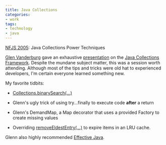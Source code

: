 ```yaml
---
title: Java Collections
categories:
- work
tags:
- technology
- java
---
```


[NFJS 2005](gateway-software-symposium-2005.html): Java Collections Power Techniques

[Glen Vanderburg][1] gave an exhaustive [presentation][2] on the [Java Collections Framework][3].  Despite the mundane subject matter, this was a session worth attending.  Although most of the tips and tricks were old hat to experienced developers, I'm certain everyone learned something new.

   [1]: http://www.vanderburg.org/
   [2]: http://www.vanderburg.org/Speaking/Stuff/Collections/
   [3]: http://java.sun.com/j2se/1.4.2/docs/guide/collections/

My favorite tidbits:




  * [Collections.binarySearch(...)][4]


  * Glenn's ugly trick of using try...finally to execute code **after** a return


  * Glenn's DemandMap, a Map decorator that uses a provided Factory to create missing values


  * Overriding [removeEldestEntry(...)][5] to expire items in an LRU cache.

Glenn also highly recommended [Effective Java][6].

   [4]: http://java.sun.com/j2se/1.4.2/docs/api/java/util/Collections.html#binarySearch(java.util.List,%20java.lang.Object,%20java.util.Comparator)
   [5]: http://java.sun.com/j2se/1.4.2/docs/api/java/util/LinkedHashMap.html#removeEldestEntry(java.util.Map.Entry)
   [6]: http://www.amazon.com/exec/obidos/ASIN/0201310058/phobia-20/
